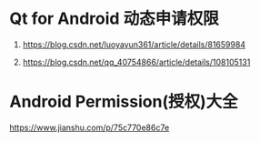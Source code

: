 # Qt for Android 动态申请权限

1) https://blog.csdn.net/luoyayun361/article/details/81659984

2) https://blog.csdn.net/qq_40754866/article/details/108105131


# Android Permission(授权)大全

https://www.jianshu.com/p/75c770e86c7e
